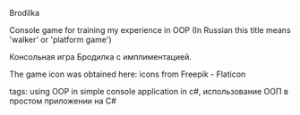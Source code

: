 Brodilka

Console game for training my experience in OOP (In Russian this title means 'walker' or 'platform game')

Консольная игра Бродилка с имплиментацией.

The game icon was obtained here: icons from Freepik - Flaticon

tags: using OOP in simple console application in c#, использование ООП в простом приложении на C#
